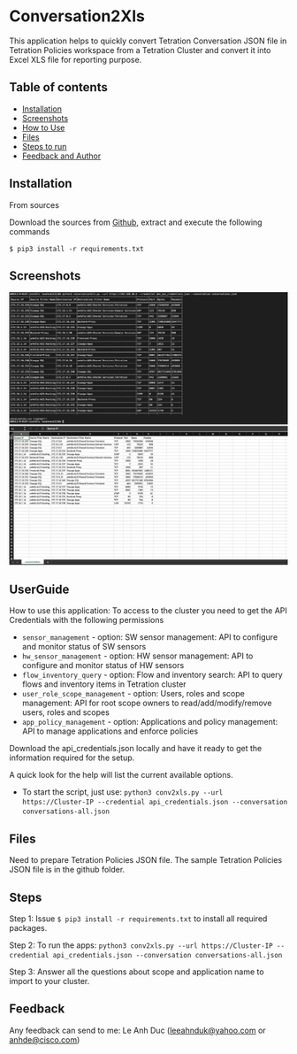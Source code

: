 # Conversation2Xls
This application helps to quickly convert Tetration Conversation JSON file in Tetration Policies workspace from a Tetration Cluster and convert it into Excel XLS file for reporting purpose. 

## Table of contents
* [Installation](#Installation)
* [Screenshots](#screenshots)
* [How to Use](#UserGuide)
* [Files](#Files)
* [Steps to run](#Steps)
* [Feedback and Author](#Feedback)

## Installation

From sources

Download the sources from [Github](https://github.com/leeahnduk/Conv2xls.git), extract and execute the following commands

```
$ pip3 install -r requirements.txt

```

## Screenshots
![Run screenshot](https://github.com/leeahnduk/Conv2xls/blob/master/Run.jpg)
![Run screenshot](https://github.com/leeahnduk/Conv2xls/blob/master/Result.jpg)

## UserGuide
How to use this application:
To access to the cluster you need to get the API Credentials with the following permissions
* `sensor_management` - option: SW sensor management: API to configure and monitor status of SW sensors
* `hw_sensor_management` - option: HW sensor management: API to configure and monitor status of HW sensors
* `flow_inventory_query` - option: Flow and inventory search: API to query flows and inventory items in Tetration cluster
* `user_role_scope_management` - option: Users, roles and scope management: API for root scope owners to read/add/modify/remove users, roles and scopes
* `app_policy_management` - option: 
 Applications and policy management: API to manage applications and enforce policies

Download the api_credentials.json locally and have it ready to get the information required for the setup.

A quick look for the help will list the current available options.
* To start the script, just use: `python3 conv2xls.py --url https://Cluster-IP --credential api_credentials.json --conversation conversations-all.json`


## Files
Need to prepare Tetration Policies JSON file. The sample Tetration Policies JSON file is in the github folder.


## Steps

Step 1: Issue `$ pip3 install -r requirements.txt` to install all required packages.

Step 2: To run the apps: `python3 conv2xls.py --url https://Cluster-IP --credential api_credentials.json --conversation conversations-all.json`

Step 3: Answer all the questions about scope and application name to import to your cluster.


## Feedback
Any feedback can send to me: Le Anh Duc (leeahnduk@yahoo.com or anhde@cisco.com)
